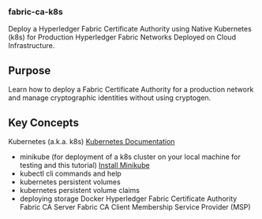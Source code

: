 ### fabric-ca-k8s
Deploy a Hyperledger Fabric Certificate Authority using Native Kubernetes (k8s) for Production Hyperledger Fabric Networks Deployed on Cloud Infrastructure.

## Purpose
Learn how to deploy a Fabric Certificate Authority for a production network and manage cryptographic identities without using cryptogen.

## Key Concepts
Kubernetes (a.k.a. k8s) [Kubernetes Documentation](https://kubernetes.io/)
- minikube (for deployment of a k8s cluster on your local machine for testing and this tutorial) [Install Minikube](https://kubernetes.io/docs/setup/learning-environment/minikube/)
- kubectl cli commands and help
- kubernetes persistent volumes
- kubernetes persistent volume claims
- deploying storage
Docker
Hyperledger Fabric Certificate Authority
Fabric CA Server
Fabric CA Client
Membership Service Provider (MSP)

